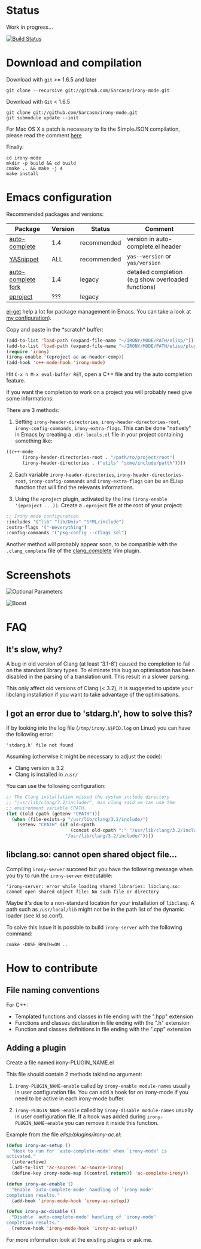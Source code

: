 # Status

Work in progress...

[![Build Status](https://api.travis-ci.org/Sarcasm/irony-mode.png?branch=develop)](https://travis-ci.org/Sarcasm/irony-mode)

# Download and compilation

Download with `git` >= 1.6.5 and later

    git clone --recursive git://github.com/Sarcasm/irony-mode.git

Download with `Git` < 1.6.5

    git clone git://github.com/Sarcasm/irony-mode.git
    git submodule update --init

For Mac OS X a patch is necessary to fix the SimpleJSON compilation,
please read the comment [here](https://github.com/MJPA/SimpleJSON/commit/cf8aa3087747f76745fc30f38e6aff4af74e9cef#commitcomment-937703)

Finally:

    cd irony-mode
    mkdir -p build && cd build
    cmake .. && make -j 4
    make install

# Emacs configuration

Recommended packages and versions:

| Package                           | Version      | Status      | Comment                                             |
| --------------------------------- | ------------ | ----------- | --------------------------------------------------- |
| [auto-complete][ac-ref]           | 1.4          | recommended | version in auto-complete.el header                  |
| [YASnippet][yasnippet-ref]        | ALL          | recommended | `yas--version` or `yas/version`                     |
| [auto-complete fork][ac-fork-ref] | 1.4          | legacy      | detailed completion (e.g show overloaded functions) |
| [eproject][eproject-ref]          | ???          | legacy      |                                                     |

[ac-ref]:        https://github.com/auto-complete/auto-complete "Auto Complete"
[ac-fork-ref]:   https://github.com/Sarcasm/auto-complete       "Auto Complete Sarcasm fork"
[yasnippet-ref]: https://github.com/capitaomorte/yasnippet      "YASnippet"
[eproject-ref]:  https://github.com/jrockway/eproject           "Eproject"

[el-get](https://github.com/dimitri/el-get) help a lot for package
management in Emacs. You can take a look at
[my configuration](https://github.com/Sarcasm/.emacs.d/blob/master/sarcasm-elisp/sarcasm-el-get.el)).

Copy and paste in the \*scratch\* buffer:

~~~~~ el
(add-to-list 'load-path (expand-file-name "~/IRONY/MODE/PATH/elisp/"))
(add-to-list 'load-path (expand-file-name "~/IRONY/MODE/PATH/elisp/plugins/"))
(require 'irony)
(irony-enable '(eproject ac ac-header-comp))
(add-hook 'c++-mode-hook 'irony-mode)
~~~~~

Hit `C-x h M-x eval-buffer RET`, open a C++ file and try the auto
completion feature.

If you want the completion to work on a project you will probably need
give some informations:

There are 3 methods:

1. Setting `irony-header-directories`,
   `irony-header-directories-root`, `irony-config-commands`,
   `irony-extra-flags`. This can be done "natively" in Emacs by
   creating a `.dir-locals.el` file in your project containing
   something like:

~~~~~ el
((c++-mode
      (irony-header-directories-root . "/path/to/project/root")
      (irony-header-directories . ("utils" "some/include/patth"))))
~~~~~

2. Each variable `irony-header-directories`,
   `irony-header-directories-root`, `irony-config-commands` and
   `irony-extra-flags` can be an ELisp function that will find the
   relevants informations.

3. Using the `eproject` plugin, activated by the line `(irony-enable
'(eproject ...))`. Create a `.eproject` file at the root of your
project:

~~~~~ el
;; Irony mode configuration
:includes '("lib" "lib/Unix" "SFML/include")
:extra-flags '("-Weverything")
:config-commands '("pkg-config --cflags sdl")
~~~~~


Another method will probably appear soon, to be compatible with the
`.clang_complete` file of the
[clang_complete](http://www.vim.org/scripts/script.php?script_id=3302)
Vim plugin.

# Screenshots

![Optional Parameters](https://raw.github.com/Sarcasm/irony-mode/develop/screenshots/optional-parameters.png)

![Boost](https://raw.github.com/Sarcasm/irony-mode/develop/screenshots/boost-example.png)

# FAQ

## It's slow, why?

A bug in old version of Clang (at least '3.1-8') caused the completion
to fail on the standard library types. To eliminate this bug an
optimisation has been disabled in the parsing of a translation unit.
This result in a slower parsing.

This only affect old versions of Clang (< 3.2), it is suggested to
update your libclang installation if you want to take advantage of the
optimisations.

## I got an error due to 'stdarg.h', how to solve this?

If by looking into the log file (`/tmp/irony.$$PID.log` on Linux) you
can have the following error:

    'stdarg.h' file not found

Assuming (otherwise it might be necessary to adjust the code):

* Clang version is 3.2
* Clang is installed in `/usr/`

You can use the following configuration:

```lisp
;; The Clang installation missed the system include directory
;; "/usr/lib/clang/3.2/include/", man clang said we can use the
;; environment variable CPATH.
(let ((old-cpath (getenv "CPATH")))
  (when (file-exists-p "/usr/lib/clang/3.2/include/")
    (setenv "CPATH" (if old-cpath
                        (concat old-cpath ":" "/usr/lib/clang/3.2/include/")
                      "/usr/lib/clang/3.2/include/"))))
```

## libclang.so: cannot open shared object file...

Compiling `irony-server` succeed but you have the following message
when you try to run the `irony-server` executable:

    'irony-server: error while loading shared libraries: libclang.so: cannot open shared object file: No such file or directory

Maybe it's due to a non-standard location for your installation of
`libclang`. A path such as `/usr/local/lib` might not be in the path
list of the dynamic loader (see ld.so.conf).

To solve this issue it is possible to build `irony-server` with the
following command:

    cmake -DUSE_RPATH=ON ..

# How to contribute

## File naming conventions

For C++:

* Templated functions and classes in file ending with the ".hpp"
  extension
* Functions and classes declaration in file ending with the ".h"
  extension
* Function and classes definitions in file ending with the ".cpp"
  extension

## Adding a plugin

Create a file named irony-PLUGIN_NAME.el

This file should contain 2 methods takind no argument:

1. `irony-PLUGIN_NAME-enable` called by `irony-enable module-names`
   usually in user configuration file. You can add a hook for on
   irony-mode if you need to be active in each irony-mode buffer.

2. `irony-PLUGIN_NAME-enable` called by `irony-disable module-names`
   usually in user configuration file. If a hook was added during
   `irony-PLUGIN_NAME-enable` you can remove it inside this function.


Example from the file *elisp/plugins/irony-ac.el*:

~~~~~ el
(defun irony-ac-setup ()
  "Hook to run for `auto-complete-mode' when `irony-mode' is
activated."
  (interactive)
  (add-to-list 'ac-sources 'ac-source-irony)
  (define-key irony-mode-map [(control return)] 'ac-complete-irony))

(defun irony-ac-enable ()
  "Enable `auto-complete-mode' handling of `irony-mode'
completion results."
  (add-hook 'irony-mode-hook 'irony-ac-setup))

(defun irony-ac-disable ()
  "Disable `auto-complete-mode' handling of `irony-mode'
completion results."
  (remove-hook 'irony-mode-hook 'irony-ac-setup))
~~~~~

For more information look at the existing plugins or ask me.
